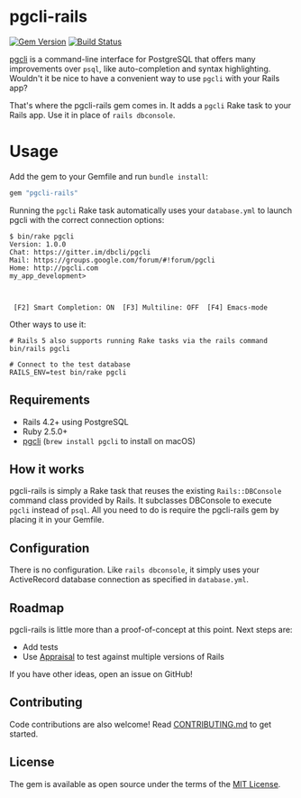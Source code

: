 # pgcli-rails

[![Gem Version](https://badge.fury.io/rb/pgcli-rails.svg)](http://badge.fury.io/rb/pgcli-rails)
[![Build Status](https://circleci.com/gh/mattbrictson/pgcli-rails/tree/main.svg?style=shield)](https://app.circleci.com/pipelines/github/mattbrictson/pgcli-rails?branch=main)

[pgcli][] is a command-line interface for PostgreSQL that offers many improvements over `psql`, like auto-completion and syntax highlighting. Wouldn't it be nice to have a convenient way to use `pgcli` with your Rails app?

That's where the pgcli-rails gem comes in. It adds a `pgcli` Rake task to your Rails app. Use it in place of `rails dbconsole`.

# Usage

Add the gem to your Gemfile and run `bundle install`:

```ruby
gem "pgcli-rails"
```

Running the `pgcli` Rake task automatically uses your `database.yml` to launch pgcli with the correct connection options:

```
$ bin/rake pgcli
Version: 1.0.0
Chat: https://gitter.im/dbcli/pgcli
Mail: https://groups.google.com/forum/#!forum/pgcli
Home: http://pgcli.com
my_app_development>



 [F2] Smart Completion: ON  [F3] Multiline: OFF  [F4] Emacs-mode
```

Other ways to use it:

```
# Rails 5 also supports running Rake tasks via the rails command
bin/rails pgcli

# Connect to the test database
RAILS_ENV=test bin/rake pgcli
```

## Requirements

* Rails 4.2+ using PostgreSQL
* Ruby 2.5.0+
* [pgcli][] (`brew install pgcli` to install on macOS)

## How it works

pgcli-rails is simply a Rake task that reuses the existing `Rails::DBConsole` command class provided by Rails. It subclasses DBConsole to execute `pgcli` instead of `psql`. All you need to do is require the pgcli-rails gem by placing it in your Gemfile.

## Configuration

There is no configuration. Like `rails dbconsole`, it simply uses your ActiveRecord database connection as specified in `database.yml`.

## Roadmap

pgcli-rails is little more than a proof-of-concept at this point. Next steps are:

* Add tests
* Use [Appraisal][] to test against multiple versions of Rails

If you have other ideas, open an issue on GitHub!

## Contributing

Code contributions are also welcome! Read [CONTRIBUTING.md](CONTRIBUTING.md) to get started.

## License

The gem is available as open source under the terms of the [MIT License](http://opensource.org/licenses/MIT).

[pgcli]: https://www.pgcli.com/
[Appraisal]: https://github.com/thoughtbot/appraisal

